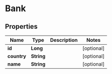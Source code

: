 
# Bank

## Properties
Name | Type | Description | Notes
------------ | ------------- | ------------- | -------------
**id** | **Long** |  |  [optional]
**country** | **String** |  |  [optional]
**name** | **String** |  |  [optional]



